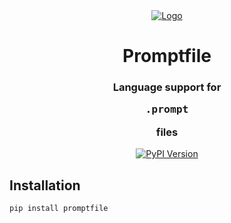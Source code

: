 <div align="center">
    <a href="https://www.weavel.ai">
        <img src="https://i.imgur.com/uQ7ulX3.png" title="Logo" style="" />
    </a>
    <h1>Promptfile</h1>
    <h3>Language support for <pre>.prompt</pre> files</h3>
    <div>
        <a href="https://pypi.org/project/weavel" target="_blank">
            <img src="https://img.shields.io/pypi/v/weavel.svg" alt="PyPI Version"/>
        </a>
    </div>
</div>

## Installation

```bash
pip install promptfile
```
